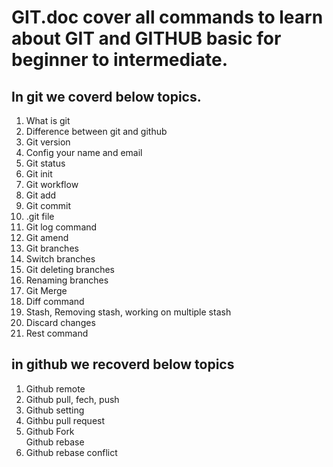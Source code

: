 # GIT.doc cover all commands to learn about GIT and GITHUB basic for beginner to intermediate.
## In git we coverd below topics.
<ol>
<li>What is git</li>
<li>Difference between git and github</li>
<li>Git version</li>
<li>Config your name and email</li>
<li>Git status</li>
<li>Git init</li>
<li>Git workflow</li>
<li>Git add</li>
<li>Git commit</li>
<li>.git file</li>
<li>Git log command</li>
<li>Git amend</li>
<li>Git branches</li>
<li>Switch branches</li>
<li>Git deleting branches</li>
<li>Renaming branches</li>
<li>Git Merge</li>
<LI>Diff command</LI>
<li>Stash, Removing stash, working on multiple stash</li>
<li>Discard changes</li>
<li>Rest command</li>
</ol>

## in github we recoverd below topics
<ol>
<li>Github remote </li>
<li>Github pull, fech, push</li>
<li>Github setting</li>
<li>Githbu pull request</li>
<li>Github Fork</li
<li>Github rebase</li>
<li>Github rebase conflict</li>
</ol>
